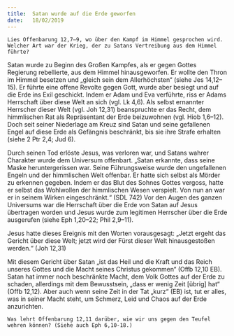 ```yaml
---
title:  Satan wurde auf die Erde geworfen
date:   18/02/2019
---
```


`Lies Offenbarung 12,7–9, wo über den Kampf im Himmel gesprochen wird. Welcher Art war der Krieg, der zu Satans Vertreibung aus dem Himmel führte?` 

Satan wurde zu Beginn des Großen Kampfes, als er gegen Gottes Regierung rebellierte, aus dem Himmel hinausgeworfen. Er wollte den Thron im Himmel besetzen und „gleich sein dem Allerhöchsten“ (siehe Jes 14,12–15). Er führte eine offene Revolte gegen Gott, wurde aber besiegt und auf die Erde ins Exil geschickt. Indem er Adam und Eva verführte, riss er Adams Herrschaft über diese Welt an sich (vgl. Lk 4,6). Als selbst ernannter Herrscher dieser Welt (vgl. Joh 12,31) beanspruchte er das Recht, dem himmlischen Rat als Repräsentant der Erde beizuwohnen (vgl. Hiob 1,6–12). Doch seit seiner Niederlage am Kreuz sind Satan und seine gefallenen Engel auf diese Erde als Gefängnis beschränkt, bis sie ihre Strafe erhalten (siehe 2 Ptr 2,4; Jud 6). 

Durch seinen Tod erlöste Jesus, was verloren war, und Satans wahrer Charakter wurde dem Universum offenbart. „Satan erkannte, dass seine Maske heruntergerissen war. Seine Führungsweise wurde den ungefallenen Engeln und der himmlischen Welt offenbar. Er hatte sich selbst als Mörder zu erkennen gegeben. Indem er das Blut des Sohnes Gottes vergoss, hatte er selbst das Wohlwollen der himmlischen Wesen verspielt. Von nun an war er in seinem Wirken eingeschränkt.“ (SDL 742) Vor den Augen des ganzen Universums war die Herrschaft über die Erde von Satan auf Jesus übertragen worden und Jesus wurde zum legitimen Herrscher über die Erde ausgerufen (siehe Eph 1,20–22; Phil 2,9–11). 

Jesus hatte dieses Ereignis mit den Worten vorausgesagt: „Jetzt ergeht das Gericht über diese Welt; jetzt wird der Fürst dieser Welt hinausgestoßen werden.“ (Joh 12,31) 

Mit diesem Gericht über Satan „ist das Heil und die Kraft und das Reich unseres Gottes und die Macht seines Christus gekommen“ (Offb 12,10 EB). Satan hat immer noch beschränkte Macht, dem Volk Gottes auf der Erde zu schaden, allerdings mit dem Bewusstsein, „dass er wenig Zeit [übrig] hat“ (Offb 12,12). Aber auch wenn seine Zeit in der Tat „kurz“ (EB) ist, tut er alles, was in seiner Macht steht, um Schmerz, Leid und Chaos auf der Erde anzurichten. 

`Was lehrt Offenbarung 12,11 darüber, wie wir uns gegen den Teufel wehren können? (Siehe auch Eph 6,10-18.)` 